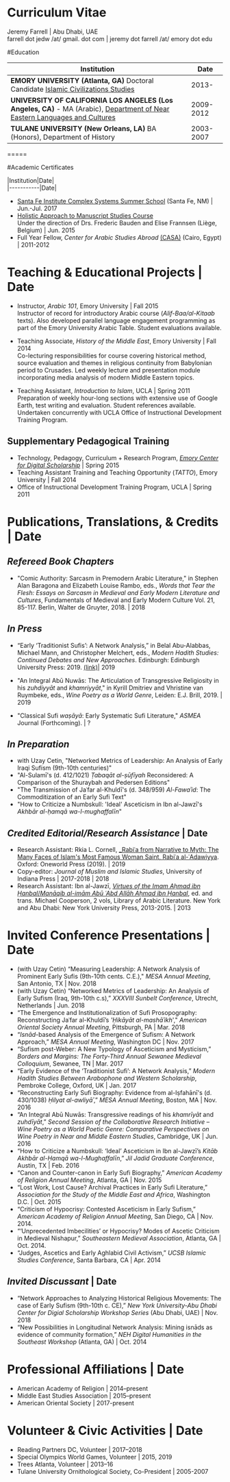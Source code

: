 Curriculum Vitae  
=====
Jeremy Farrell | Abu Dhabi, UAE  
farrell dot jedw /at/ gmail. dot com | jeremy dot farrell /at/ emory dot edu  


#Education  

|Institution | Date | 
|----------|------|
|**EMORY UNIVERSITY (Atlanta, GA)** Doctoral Candidate [Islamic Civilizations Studies](http://icivs.emory.edu/index.html)| 2013-|
|**UNIVERSITY OF CALIFORNIA LOS ANGELES (Los Angeles, CA)** - MA (Arabic), [Department of Near Eastern Languages and Cultures](https://nelc.ucla.edu/arabic/)|2009-2012|
|**TULANE UNIVERSITY (New Orleans, LA)** BA (Honors), Department of History | 2003-2007|

=====

#Academic Certificates  

|Institution|Date|  
|-----------|Date|
* [Santa Fe Institute Complex Systems Summer School](https://www.santafe.edu/engage/learn/schools/sfi-complex-systems-summer-school)     (Santa Fe, NM) | Jun.-Jul. 2017
* [Holistic Approach to Manuscript Studies Course](http://web.philo.ulg.ac.be/islamo/portfolio-item/agenda/?date1=2015)  
Under the direction of Drs. Frederic Bauden and Elise Frannsen (Liège, Belgium) | Jun. 2015
* Full Year Fellow, _Center for Arabic Studies Abroad_ [(CASA)](https://casa.fas.harvard.edu/) (Cairo, Egypt) | 2011-2012

Teaching & Educational Projects  | Date  
=====
* Instructor, _Arabic 101_, Emory University | Fall 2015  
Instructor of record for introductory Arabic course (_Alif-Baa/al-Kitaab_ texts). Also developed parallel language engagement programming as part of the Emory University Arabic Table. Student evaluations available.

* Teaching Associate, _History of the Middle East_, Emory University | Fall 2014  
Co-lecturing responsibilities for course covering historical method, source evaluation and themes in 	religious continuity from Babylonian period to Crusades. Led weekly lecture and presentation module incorporating media analysis of modern Middle Eastern topics.

* Teaching Assistant, _Introduction to Islam_, UCLA | Spring 2011  
Preparation of weekly hour-long sections with extensive use of Google Earth, test writing and 	evaluation. Student references available. Undertaken concurrently with UCLA Office of Instructional Development Training Program.

Supplementary Pedagogical Training  
-----
* Technology, Pedagogy, Curriculum + Research Program, [_Emory Center for Digital Scholarship_](http://digitalscholarship.emory.edu/partner/learn/tpcr.html) | Spring 2015
* Teaching Assistant Training and Teaching Opportunity (_TATTO_), Emory University | Fall 2014
* Office of Instructional Development Training Program, UCLA | Spring 2011

Publications, Translations, & Credits  | Date  
=====  
_Refereed Book Chapters_
-----
* "Comic Authority: Sarcasm in Premodern Arabic Literature," in Stephen Alan Baragona and Elizabeth Louise Rambo, eds., _Words that Tear the Flesh: Essays on Sarcasm in Medieval and Early Modern Literature and Cultures_, Fundamentals of Medieval and Early Modern Culture Vol. 21, 85-117. Berlin, Walter de Gruyter, 2018. | 2018

_In Press_
-----
* “Early ‘Traditionist Sufis’: A Network Analysis,” in Belal Abu-Alabbas, Michael Mann, and Christopher Melchert, eds., _Modern Hadith Studies: Continued Debates and New Approaches_. Edinburgh: Edinburgh University Press: 2019. [(link)](https://www.amazon.co.uk/Modern-Hadith-Studies-Continued-Approaches/dp/1474441793 "Pre-order on Amazon")| 2019

* "An Integral Abū Nuwās: The Articulation of Transgressive Religiosity in his _zuhdiyyāt_ and _khamriyyāt_," in Kyrill Dmitriev and Vhristine van Ruymbeke, eds., _Wine Poetry as a World Genre_, Leiden: E.J. Brill, 2019. | 2019

* "Classical Sufi _waṣāyā_: Early Systematic Sufi Literature," _ASMEA_ Journal (Forthcoming). | ?

_In Preparation_
-----
* with Uzay Cetin, "Networked Metrics of Leadership: An Analysis of Early Iraqi Sufism (9th-10th centuries)"
* "Al-Sulamī's (d. 412/1021) _Ṭabaqāt al-ṣūfīyah_ Reconsidered: A Comparison of the Shuraybah and Pedersen Editions"
* "The Transmission of Jaʿfar al-Khuldī's (d. 348/959) _Al-Fawaʾid_: The Commoditization of an Early Sufi Text"
* "How to Criticize a Numbskull: 'Ideal' Asceticism in Ibn al-Jawzī's _Akhbār al-ḥamqā wa-l-mughaffalīn_"

_Credited Editorial/Research Assistance_  | Date  
-----
* Research Assistant: Rkia L. Cornell, [_Rabiʿa from Narrative to Myth: The Many Faces of Islam's Most Famous Woman Saint, Rabiʿa al-ʿAdawiyya](https://oneworld-publications.com/rabi-a-from-narrative-to-myth-hb.html). Oxford: Oneworld Press (2019). | 2019
* Copy-editor: _Journal of Muslim and Islamic Studies_, University of Indiana Press | 2017-2018  | 2018
* Research Assistant: Ibn al-Jawzī, [_Virtues of the Imam Aḥmad ibn Ḥanbal_/_Manāqib al-imām Abū ʿAbd Allāh Aḥmad ibn Ḥanbal_](https://books.google.com/books/about/Virtues_of_the_Imam_Ahmad_Ibn_Hanbal.html?id=VAU4AgAAQBAJ&printsec=frontcover&source=kp_read_button#v=onepage&q&f=true), ed. and trans. Michael Cooperson, 2 vols, Library of Arabic Literature. New York and Abu Dhabi: New York University Press, 2013-2015. | 2013

Invited Conference Presentations  | Date  
=====
* (with Uzay Cetin) “Measuring Leadership: A Network Analysis of Prominent Early Sufis (9th-10th cents. C.E.)," _MESA Annual Meeting_, San Antonio, TX | Nov. 2018
* (with Uzay Cetin) “Networked Metrics of Leadership: An Analysis of Early Sufism (Iraq, 9th-10th c.s),” _XXXVIII Sunbelt Conference_, Utrecht, Netherlands | Jun. 2018
* “The Emergence and Institutionalization of Sufi Prosopography: Reconstructing Jaʿfar al-Khuldī’s 	_'Ḥikāyāt al-mashāʾikh_'," _American Oriental Society Annual Meeting_, Pittsburgh, PA | Mar. 2018
* “_Isnād_-based Analysis of the Emergence of Sufism: A Network Approach,” _MESA Annual Meeting_, Washington 	DC | Nov. 2017
* “Sufism post-Weber: A New Typology of Asceticism and Mysticism,” _Borders and Margins: The Forty-Third Annual Sewanee Medieval Colloquium_, Sewanee, TN | Mar. 2017
* “Early Evidence of the ‘Traditionist Sufi’: A Network Analysis,” _Modern Hadith Studies Between	Arabophone and Western Scholarship_, Pembroke College, Oxford, UK | Jan. 2017
* “Reconstructing Early Sufi Biography: Evidence from al-Iṣfahānī's (d. 430/1038) _Ḥilyat al-awliyāʾ_,” _MESA Annual Meeting_, Boston, MA | Nov. 2016
* “An Integral Abū Nuwās: Transgressive readings of his _khamrīyāt_ and _zuhdīyāt_,” _Second Session of the	Collaborative Research Initiative – Wine Poetry as a World Poetic Genre: Comparative Perspectives on 	Wine Poetry in Near and Middle Eastern Studies_, Cambridge, UK | Jun. 2016
* “How to Criticize a Numbskull: ‘Ideal’ Asceticism in Ibn al-Jawzī’s _Kitāb Akhbār al-Ḥamqā wa-l-Mughaffalīn_,” _Jil Jadid Graduate Conference_, Austin, TX | Feb. 2016
* “Canon and Counter-canon in Early Sufi Biography,” _American Academy of Religion Annual Meeting_, Atlanta, GA | Nov. 	2015
* “Lost Work, Lost Cause? Archival Practices in Early Sufi Literature,” _Association for the Study of the Middle East and Africa_, Washington D.C. | Oct. 2015
* “Criticism of Hypocrisy: Contested Asceticism in Early Sufism,” _American Academy of Religion Annual Meeting_, San Diego, CA | Nov. 2014.
* “‘Unprecedented Imbecilities’ or Hypocrisy? Modes of Ascetic Criticism in Medieval Nishapur,” _Southeastern Medieval Association_, Atlanta, GA | Oct. 2014.
* “Judges, Ascetics and Early Aghlabid Civil Activism,” _UCSB Islamic Studies Conference_, Santa 	Barbara, CA | Apr. 2014

_Invited Discussant_  | Date  
-----
* “Network Approaches to Analyzing Historical Religious Movements: The case of Early Sufism (9th-10th 	c. CE),” _New York University-Abu Dhabi Center for Digial Scholarship Workshop Series_ (Abu Dhabi, UAE) |	Nov. 2018
* “New Possibilities in Longitudinal Network Analysis: Mining isnāds as evidence of community 	formation,” _NEH Digital Humanities in the 	Southeast Workshop_ (Atlanta, GA) | Oct. 2014

Professional Affiliations  | Date  
=====
* American Academy of Religion | 2014–present
* Middle East Studies Association | 2015–present
* American Oriental Society | 2017-present

Volunteer & Civic Activities | Date  
=====
* Reading Partners DC, Volunteer | 2017–2018
* Special Olympics World Games, Volunteer | 2015, 2019
* Trees Atlanta, Volunteer | 2013–16
* Tulane University Ornithological Society, Co-President | 2005-2007
